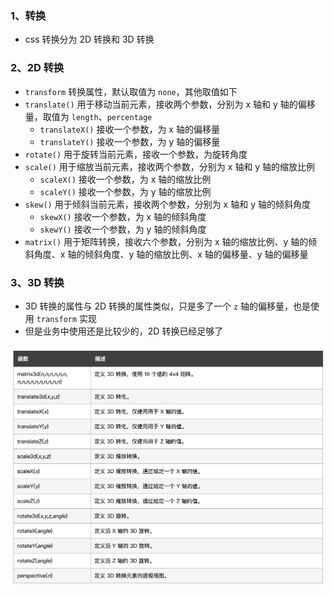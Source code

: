 ### 1、转换

- css 转换分为 2D 转换和 3D 转换

### 2、2D 转换

- `transform` 转换属性，默认取值为 `none`，其他取值如下
- `translate()` 用于移动当前元素，接收两个参数，分别为 x 轴和 y 轴的偏移量，取值为 `length`、`percentage`
  - `translateX()` 接收一个参数，为 x 轴的偏移量
  - `translateY()` 接收一个参数，为 y 轴的偏移量
- `rotate()` 用于旋转当前元素，接收一个参数，为旋转角度
- `scale()` 用于缩放当前元素，接收两个参数，分别为 x 轴和 y 轴的缩放比例
  - `scaleX()` 接收一个参数，为 x 轴的缩放比例
  - `scaleY()` 接收一个参数，为 y 轴的缩放比例
- `skew()` 用于倾斜当前元素，接收两个参数，分别为 x 轴和 y 轴的倾斜角度
  - `skewX()` 接收一个参数，为 x 轴的倾斜角度
  - `skewY()` 接收一个参数，为 y 轴的倾斜角度
- `matrix()` 用于矩阵转换，接收六个参数，分别为 x 轴的缩放比例、y 轴的倾斜角度、x 轴的倾斜角度、y 轴的缩放比例、x 轴的偏移量、y 轴的偏移量

### 3、3D 转换

- 3D 转换的属性与 2D 转换的属性类似，只是多了一个 `z` 轴的偏移量，也是使用 `transform` 实现
- 但是业务中使用还是比较少的，2D 转换已经足够了

<img src="../static/a_4_1.jpg" alt="图片描述" width="800" style="display: block; margin: 10px auto;">